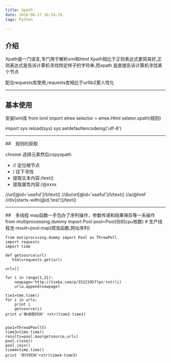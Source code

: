 ```yaml
---
title: Xpath
date: 2016-06-17 16:54:29
tags: Python

---
```

## 介绍

Xpath是一门语言,专门用于解析xml和html
Xpath相比于正则表达式更简易好,正则表达式是告诉计算机寻找特定样子的字符串,而xpath
是直接告诉计算机寻找某个节点

配合requests库使用,requests库相比于urllib2更人性化

-----
## 基本使用

安装lxml库
from lxml import etree
selector = etree.Html
seletor.xpath(规则)

import sys
reload(sys)
sys.setdefaultencodeing('utf-8')

------

##　规则的获取

chrome 选择元素然后copyxpath
- // 定位根节点
- / 往下寻找
- 提取文本内容:/text()
- 提取属性内容:/@xxxx

//url[@id='useful']/li/text()
//div/url[@id='useful']/li/text()
//a/@href
//div[starts-with(@id,'test')]/text()

-------
##　多线程
map函数一手包办了序列操作，参数传递和结果保存等一系操作
from multiprocessing.dummy import Pool
pool=Pool(你的cpu核数) # 生产线程池
result=pool.map(爬虫函数,网址序列)

```
from mutiprocssing.dummy import Pool as ThreaPoll
import requests
import time

def getsource(url)
   html=requests.get(url)

url=[]

for i in range(1,21):
    newpage='http://tieba.com/p/35223957?pn'+str(i)
    urla.append(newpage)

tie1=tme.time()
for i in urls:
    print i
    getsource(i)
print u'单线程时间' +str(time2-time1)


poo1=ThreadPool(5)
time3=time.time()
results=pool.mao(getsource,urls)
pool.close()
pool.join()
tiem4=time.time()
print '并行时间'+str(time4-time3)
```
